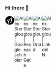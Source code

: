### Hi there 👋



<a href="https://alexandrosstergiou.github.io"  target="_blank">
  <img align="left" alt="Alex Stergiou | webpage" width="30px" src="https://github.com/alexandrosstergiou/alexandrosstergiou.github.io/blob/master/icon.png" />
</a>
<a href="https://scholar.google.co.uk/citations?user=_E_Zs3kAAAAJ&hl=en&oi=sra">
  <img align="left" alt="Alex Stergiou | Google scholar" width="30px" src="https://cdn.jsdelivr.net/npm/simple-icons@3.4.0/icons/googlescholar.svg" />
</a>
<a href="https://www.researchgate.net/profile/Alexandros_Stergiou">
  <img align="left" alt="Alex Stergiou | Reseach Gate" width="30px" src="https://cdn.jsdelivr.net/npm/simple-icons@3.4.0/icons/researchgate.svg" />
</a>
<a href="https://orcid.org/0000-0003-4706-4231">
  <img align="left" alt="Alex Stergiou | Orcid" width="30px" src="https://cdn.jsdelivr.net/npm/simple-icons@3.4.0/icons/orcid.svg" />
</a>
<a href="https://www.linkedin.com/in/alexandros-stergiou-b06a17128/">
  <img align="left" alt="Alex Stergiou | LinkdeIN" width="30px" src="https://cdn.jsdelivr.net/npm/simple-icons@v3/icons/linkedin.svg" />
</a>


<i class="ai ai-google-scholar-square ai-3x"></i>
